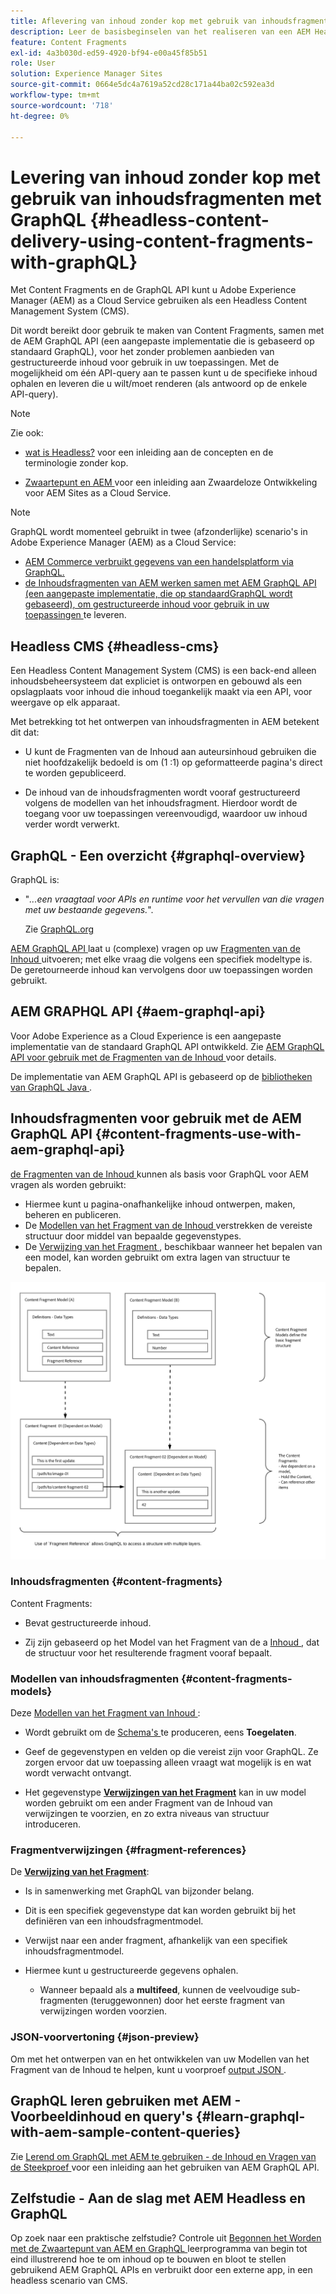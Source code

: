 ```yaml
---
title: Aflevering van inhoud zonder kop met gebruik van inhoudsfragmenten met GraphQL (Assets - Inhoudsfragmenten)
description: Leer de basisbeginselen van het realiseren van een AEM Headless CMS met behulp van Content Fragments met GraphQL voor het leveren van inhoud zonder kop.
feature: Content Fragments
exl-id: 4a3b030d-ed59-4920-bf94-e00a45f85b51
role: User
solution: Experience Manager Sites
source-git-commit: 0664e5dc4a7619a52cd28c171a44ba02c592ea3d
workflow-type: tm+mt
source-wordcount: '718'
ht-degree: 0%

---
```


# Levering van inhoud zonder kop met gebruik van inhoudsfragmenten met GraphQL {#headless-content-delivery-using-content-fragments-with-graphQL}

Met Content Fragments en de GraphQL API kunt u Adobe Experience Manager (AEM) as a Cloud Service gebruiken als een Headless Content Management System (CMS).

Dit wordt bereikt door gebruik te maken van Content Fragments, samen met de AEM GraphQL API (een aangepaste implementatie die is gebaseerd op standaard GraphQL), voor het zonder problemen aanbieden van gestructureerde inhoud voor gebruik in uw toepassingen. Met de mogelijkheid om één API-query aan te passen kunt u de specifieke inhoud ophalen en leveren die u wilt/moet renderen (als antwoord op de enkele API-query).

>[!NOTE]
>
>Zie ook:
>
>* [ wat is Headless?](/help/headless/what-is-headless.md) voor een inleiding aan de concepten en de terminologie zonder kop.
>
>* [ Zwaartepunt en AEM ](/help/headless/introduction.md) voor een inleiding aan Zwaardeloze Ontwikkeling voor AEM Sites as a Cloud Service.

>[!NOTE]
>
>GraphQL wordt momenteel gebruikt in twee (afzonderlijke) scenario&#39;s in Adobe Experience Manager (AEM) as a Cloud Service:
>
>* [ AEM Commerce verbruikt gegevens van een handelsplatform via GraphQL.](/help/commerce-cloud/cif-storefront/integrating/magento.md)
>* [ de Inhoudsfragmenten van AEM werken samen met AEM GraphQL API (een aangepaste implementatie, die op standaardGraphQL wordt gebaseerd), om gestructureerde inhoud voor gebruik in uw toepassingen ](/help/headless/graphql-api/content-fragments.md) te leveren.

## Headless CMS {#headless-cms}

Een Headless Content Management System (CMS) is een back-end alleen inhoudsbeheersysteem dat expliciet is ontworpen en gebouwd als een opslagplaats voor inhoud die inhoud toegankelijk maakt via een API, voor weergave op elk apparaat.

Met betrekking tot het ontwerpen van inhoudsfragmenten in AEM betekent dit dat:

* U kunt de Fragmenten van de Inhoud aan auteursinhoud gebruiken die niet hoofdzakelijk bedoeld is om (1 :1) op geformatteerde pagina&#39;s direct te worden gepubliceerd.

* De inhoud van de inhoudsfragmenten wordt vooraf gestructureerd volgens de modellen van het inhoudsfragment. Hierdoor wordt de toegang voor uw toepassingen vereenvoudigd, waardoor uw inhoud verder wordt verwerkt.

## GraphQL - Een overzicht {#graphql-overview}

GraphQL is:

* &quot;*...een vraagtaal voor APIs en runtime voor het vervullen van die vragen met uw bestaande gegevens.*&quot;.

  Zie [ GraphQL.org ](https://graphql.org)

[ AEM GraphQL API ](#aem-graphql-api) laat u (complexe) vragen op uw [ Fragmenten van de Inhoud ](/help/assets/content-fragments/content-fragments.md) uitvoeren; met elke vraag die volgens een specifiek modeltype is. De geretourneerde inhoud kan vervolgens door uw toepassingen worden gebruikt.

## AEM GRAPHQL API {#aem-graphql-api}

Voor Adobe Experience as a Cloud Experience is een aangepaste implementatie van de standaard GraphQL API ontwikkeld. Zie [ AEM GraphQL API voor gebruik met de Fragmenten van de Inhoud ](/help/headless/graphql-api/content-fragments.md) voor details.

De implementatie van AEM GraphQL API is gebaseerd op de [ bibliotheken van GraphQL Java ](https://graphql.org/code/#java).

## Inhoudsfragmenten voor gebruik met de AEM GraphQL API {#content-fragments-use-with-aem-graphql-api}

[ de Fragmenten van de Inhoud ](#content-fragments) kunnen als basis voor GraphQL voor AEM vragen als worden gebruikt:

* Hiermee kunt u pagina-onafhankelijke inhoud ontwerpen, maken, beheren en publiceren.
* De [ Modellen van het Fragment van de Inhoud ](#content-fragments-models) verstrekken de vereiste structuur door middel van bepaalde gegevenstypes.
* De [ Verwijzing van het Fragment ](#fragment-references), beschikbaar wanneer het bepalen van een model, kan worden gebruikt om extra lagen van structuur te bepalen.

![ de Fragmenten van de Inhoud voor gebruik met de Fragmenten van de Inhoud van GraphQL ](assets/cfm-nested-01.png " voor gebruik met GraphQL ")

### Inhoudsfragmenten {#content-fragments}

Content Fragments:

* Bevat gestructureerde inhoud.

* Zij zijn gebaseerd op het Model van het Fragment van de a [ Inhoud ](#content-fragments-models), dat de structuur voor het resulterende fragment vooraf bepaalt.

### Modellen van inhoudsfragmenten {#content-fragments-models}

Deze [ Modellen van het Fragment van Inhoud ](/help/assets/content-fragments/content-fragments-models.md):

* Wordt gebruikt om de [ Schema&#39;s ](https://graphql.org/learn/schema/) te produceren, eens **Toegelaten**.

* Geef de gegevenstypen en velden op die vereist zijn voor GraphQL. Ze zorgen ervoor dat uw toepassing alleen vraagt wat mogelijk is en wat wordt verwacht ontvangt.

* Het gegevenstype **[Verwijzingen van het Fragment](#fragment-references)** kan in uw model worden gebruikt om een ander Fragment van de Inhoud van verwijzingen te voorzien, en zo extra niveaus van structuur introduceren.

### Fragmentverwijzingen {#fragment-references}

De **[Verwijzing van het Fragment](/help/assets/content-fragments/content-fragments-models.md#fragment-reference-nested-fragments)**:

* Is in samenwerking met GraphQL van bijzonder belang.

* Dit is een specifiek gegevenstype dat kan worden gebruikt bij het definiëren van een inhoudsfragmentmodel.

* Verwijst naar een ander fragment, afhankelijk van een specifiek inhoudsfragmentmodel.

* Hiermee kunt u gestructureerde gegevens ophalen.

   * Wanneer bepaald als a **multifeed**, kunnen de veelvoudige sub-fragmenten (teruggewonnen) door het eerste fragment van verwijzingen worden voorzien.

### JSON-voorvertoning {#json-preview}

Om met het ontwerpen van en het ontwikkelen van uw Modellen van het Fragment van de Inhoud te helpen, kunt u voorproef [ output JSON ](/help/assets/content-fragments/content-fragments-json-preview.md).

## GraphQL leren gebruiken met AEM - Voorbeeldinhoud en query&#39;s {#learn-graphql-with-aem-sample-content-queries}

Zie [ Lerend om GraphQL met AEM te gebruiken - de Inhoud en Vragen van de Steekproef ](/help/headless/graphql-api/sample-queries.md) voor een inleiding aan het gebruiken van AEM GraphQL API.

## Zelfstudie - Aan de slag met AEM Headless en GraphQL

Op zoek naar een praktische zelfstudie? Controle uit [ Begonnen het Worden met de Zwaartepunt van AEM en GraphQL ](https://experienceleague.adobe.com/docs/experience-manager-learn/getting-started-with-aem-headless/graphql/overview.html) leerprogramma van begin tot eind illustrerend hoe te om inhoud op te bouwen en bloot te stellen gebruikend AEM GraphQL APIs en verbruikt door een externe app, in een headless scenario van CMS.
